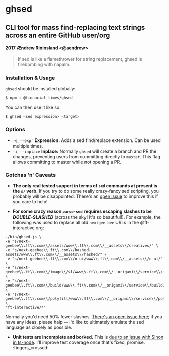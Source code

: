 # ghsed
## CLI tool for mass find-replacing text strings across an entire GitHub user/org
#### 2017 Ændrew Rininsland <@aendrew>

> If sed is like a flamethrower for string replacement, ghsed is firebombing with napalm.

### Installation & Usage

`ghsed` should be installed globally:

```bash
$ npm i @financial-times/ghsed
```

You can then use it like so:

```bash
$ ghsed <sed expression> <target>
```

### Options

* `-e`, `--expr` **Expression:** Adds a sed find/replace extension. Can be used multiple times.
* `-i`, `--inplace` **Inplace:** Normally `ghsed` will create a branch and PR the changes, preventing users from committing directly to `master`. This flag allows committing to master while not opening a PR.

### Gotchas 'n' Caveats

* **The only real tested support in terms of `sed` commands at present is the `s/` verb.** If you try to do some really crazy-fancy sed scripting, you probably will be disappointed. There's an [open issue](https://github.com/Financial-Times/ghsed/issues/3) to improve this if you care to help!

* **For some crazy reason `parse-sed` requires escaping slashes to be _DOUBLE-SLASHED_** (across the sky! It's so beautiful!). For example, the following was used to replace all old `nextgee-bee` URLs in the @ft-interactive org:

```
./bin/ghsed.js \
-e "s/next-geebee\\.ft\\.com\\/assets/www\\.ft\\.com\\/__assets\\/creatives/" \
-e "s/next-geebee\\.ft\\.com\\/hashed-assets/www\\.ft\\.com\\/__assets\\/hashed/" \
-e "s/next-geebee\\.ft\\.com\\/n-ui/www\\.ft\\.com\\/__assets\\/n-ui/" \
-e "s/next-geebee\\.ft\\.com\\/image\\/v1/www\\.ft\\.com\\/__origami\\/service\\/image\\/v2/" \
-e "s/next-geebee\\.ft\\.com\\/build/www\\.ft\\.com\\/__origami\\/service\\/build/" \
-e "s/next-geebee\\.ft\\.com\\/polyfill/www\\.ft\\.com\\/__origami\\/service\\/polyfill/" \
"ft-interactive/*"
```

Normally you'd need 50% fewer slashes. [There's an open issue here](https://github.com/Financial-Times/ghsed/issues/2); if you have any ideas, please halp — I'd like to ultimately emulate the sed language as closely as possible.

* **Unit tests are incomplete and borked.** This is [due to an issue with Sinon in ts-node](https://github.com/TypeStrong/ts-node/issues/365). I'll improve test coverage once that's fixed, promise. :fingers_crossed:
